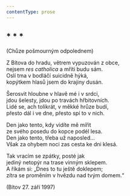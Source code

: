 ```yaml
---
contentType: prose
---
```


## \* \* \*  
(Chůze pošmourným odpolednem)

Z Bítova do hradu, větrem vypuzován z obce,  
nejsem _res catholica_ a mříti budu sám.  
Oslí tma v bodláčí suicidně hýká,  
kopýtkem hlasů jsem do krajiny dusán.

Šerosvit hloubne v hlavě mé i v srdci,  
jdou šelesty, jdou po travách hřbitovních.  
Lidé se, ach tolikrát, v měkké hrůze budí,  
přesto dál i ve dne, přesto spí to v nich.

Den jako tento, kdy vidíte mě mířit  
ze svého posedu do kopce podél lesa.  
Den jako tento, třeba už naposled…  
Však za ohybem noci zas cesta ke dni klesá.

Tak vracím se zpátky, posté jak  
jediný netopýr na trase vinným sklepem.  
A říkám si: „Dnes to tu ještě doklepem;  
zítra se proměním v hvězdu nad tvým domem.“

(Bítov 27. září 1997)
